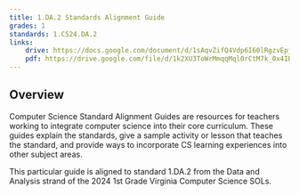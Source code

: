 ```yaml
---
title: 1.DA.2 Standards Alignment Guide
grades: 1
standards: 1.CS24.DA.2
links:
    drive: https://docs.google.com/document/d/1sAqvZifQ4Vdp6I60lRgzvEpjIDTfVAEJi21px8Z2V1Q/edit?usp=drive_link
    pdf: https://drive.google.com/file/d/1k2XU3ToWrMmqqMql0rCtM7k_0x4IBYW2/view?usp=drive_link
---
```


## Overview

Computer Science Standard Alignment Guides are resources for teachers working to integrate computer science into their core curriculum. These guides explain the standards, give a sample activity or lesson that teaches the standard, and provide ways to incorporate CS learning experiences into other subject areas. 

This particular guide is aligned to standard 1.DA.2 from the Data and Analysis strand of the 2024 1st Grade Virginia Computer Science SOLs.